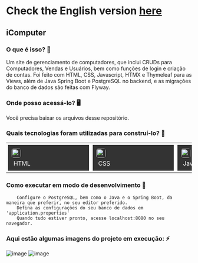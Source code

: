 # Check the English version <a href="README.md">here</a>

## iComputer
    
### O que é isso? 🤔
Um site de gerenciamento de computadores, que inclui CRUDs para Computadores, Vendas e Usuários, bem como funções de login e criação de contas. Foi feito com HTML, CSS, Javascript, HTMX e Thymeleaf para as Views, além de Java Spring Boot e PostgreSQL no backend, e as migrações do banco de dados são feitas com Flyway.

### Onde posso acessá-lo? 🖥
Você precisa baixar os arquivos desse repositório.
    
### Quais tecnologias foram utilizadas para construí-lo? 🚀
<table><tr><td style="padding: 5px;">
        <div style="background-color: #333; width: 200px; height: 50px; padding: 10px;">
            <img src='https://cdn.jsdelivr.net/gh/devicons/devicon@latest/icons/html5/html5-original.svg' width="25" height="25" style="border-radius: 5px;">
            <p style="color: white; padding: 5px; margin: 0;">HTML</p>
        </div>
    </td><td style="padding: 5px;">
        <div style="background-color: #333; width: 200px; height: 50px; padding: 10px;">
            <img src='https://cdn.jsdelivr.net/gh/devicons/devicon@latest/icons/css3/css3-original.svg' width="25" height="25" style="border-radius: 5px;">
            <p style="color: white; padding: 5px; margin: 0;">CSS</p>
        </div>
    </td><td style="padding: 5px;">
        <div style="background-color: #333; width: 200px; height: 50px; padding: 10px;">
            <img src='https://cdn.jsdelivr.net/gh/devicons/devicon@latest/icons/javascript/javascript-original.svg' width="25" height="25" style="border-radius: 5px;">
            <p style="color: white; padding: 5px; margin: 0;">Javascript</p>
        </div>
    </td>
    <td style="padding: 5px;">
        <div style="background-color: #333; width: 200px; height: 50px; padding: 10px;">
            <img src='https://skillicons.dev/icons?i=htmx' width="25" height="25" style="border-radius: 5px;">
            <p style="color: white; padding: 5px; margin: 0;">HTMX</p>
        </div>
    </td>
    <td style="padding: 5px;">
        <div style="background-color: #333; width: 200px; height: 50px; padding: 10px;">
            <img src='https://cdn.jsdelivr.net/gh/devicons/devicon@latest/icons/tailwindcss/tailwindcss-original-wordmark.svg' width="25" height="25" style="border-radius: 5px;">
            <p style="color: white; padding: 5px; margin: 0;">Tailwind</p>
        </div>
    </td><td style="padding: 5px;">
        <div style="background-color: #333; width: 200px; height: 50px; padding: 10px;">
            <img src='https://cdn.jsdelivr.net/gh/devicons/devicon@latest/icons/java/java-original.svg' width="25" height="25" style="border-radius: 5px;">
            <p style="color: white; padding: 5px; margin: 0;">Java</p>
        </div>
    </td><td style="padding: 5px;">
        <div style="background-color: #333; width: 200px; height: 50px; padding: 10px;">
            <img src='https://cdn.jsdelivr.net/gh/devicons/devicon@latest/icons/spring/spring-original.svg' width="25" height="25" style="border-radius: 5px;">
            <p style="color: white; padding: 5px; margin: 0;">Spring</p>
        </div>
    </td><td style="padding: 5px;">
        <div style="background-color: #333; width: 200px; height: 50px; padding: 10px;">
            <img src='https://cdn.jsdelivr.net/gh/devicons/devicon@latest/icons/postgresql/postgresql-original.svg' width="25" height="25" style="border-radius: 5px;">
            <p style="color: white; padding: 5px; margin: 0;">PostgreSQL</p>
        </div>
    </td>
    </tr></table>
    
### Como executar em modo de desenvolvimento 🏃
        Configure o PostgreSQL, bem como o Java e o Spring Boot, da maneira que preferir, no seu editor preferido. 
        Defina as configurações do seu banco de dados em 'application.properties'
        Quando tudo estiver pronto, acesse localhost:8080 no seu navegador.
  
### Aqui estão algumas imagens do projeto em execução: ⚡️
![image](https://github.com/user-attachments/assets/32e91316-6263-448b-ac26-15451854f40a)
![image](https://github.com/user-attachments/assets/9fcbd8da-ca8f-42ae-89e3-fad66d5be01a)